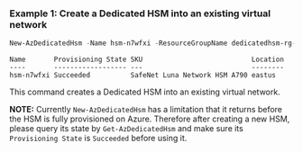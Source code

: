 ### Example 1: Create a Dedicated HSM into an existing virtual network
```powershell
New-AzDedicatedHsm -Name hsm-n7wfxi -ResourceGroupName dedicatedhsm-rg-n359cz -Location eastus -Sku "SafeNet Luna Network HSM A790" -StampId stamp1 -SubnetId "/subscriptions/xxxx-xxxx-xxx-xxx/resourceGroups/dedicatedhsm-rg-n359cz/providers/Microsoft.Network/virtualNetworks/vnetq30la9/subnets/hsmsubnet" -NetworkInterface @{PrivateIPAddress = '10.2.1.120' }
```

```output
Name       Provisioning State SKU                           Location
----       ------------------ ---                           --------
hsm-n7wfxi Succeeded          SafeNet Luna Network HSM A790 eastus
```

This command creates a Dedicated HSM into an existing virtual network.

**NOTE:** Currently `New-AzDedicatedHsm` has a limitation that it returns before the HSM is fully provisioned on Azure. Therefore after creating a new HSM, please query its state by `Get-AzDedicatedHsm` and make sure its `Provisioning State` is `Succeeded` before using it.